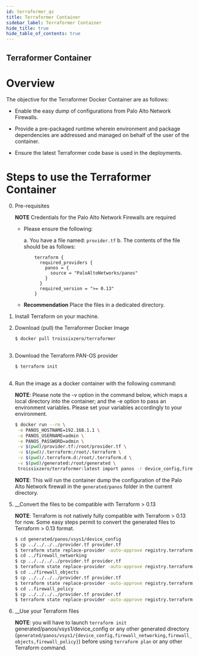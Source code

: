 ```yaml
---
id: terraformer_qs
title: Terraformer Container
sidebar_label: Terraformer Container
hide_title: true
hide_table_of_contents: true
---
```



Terraformer Container
-------------------------------------------------------------


Overview
========

The objective for the Terraformer Docker Container are as follows:

 - Enable the easy dump of configurations from Palo Alto Network Firewalls.
   
 - Provide a pre-packaged runtime wherein environment and package dependencies are addressed 
   and managed on behalf of the user of the container. 
   
 - Ensure the latest Terraformer code base is used in the deployments. 
 

Steps to use the Terraformer Container 
==============================================================================

0. Pre-requisites 

   __NOTE__ Credentials for the Palo Alto Network Firewalls are required 
   
   - Please ensure the following:
    
     a. You have a file named: ```provider.tf```
     b. The contents of the file should be as follows:
     
        ```
            terraform {
              required_providers {
                panos = {
                  source = "PaloAltoNetworks/panos"
                }
              }
              required_version = ">= 0.13"
            }
        ```

   - __Recommendation__ Place the files in a dedicated directory.

1. Install Terraform on your machine. 

2. Download (pull) the Terraformer Docker Image

   ```sh    
   $ docker pull troissixzero/terraformer
     
   ```

3. Download the Terraform PAN-OS provider

   ```sh    
   $ terraform init
     
   ```

4. Run the image as a docker container with the following command:
 
   __NOTE__: Please note the -v option in the command below, which maps a local directory 
             into the container; and the -e option to pass an environment variables. Please
             set your variables accordingly to your environment.
 
   ```sh
   $ docker run --rm \
    -e PANOS_HOSTNAME=192.168.1.1 \
    -e PANOS_USERNAME=admin \
    -e PANOS_PASSWORD=admin \
    -v $(pwd)/provider.tf:/root/provider.tf \
    -v $(pwd)/.terraform:/root/.terraform \
    -v $(pwd)/.terraform.d:/root/.terraform.d \
    -v $(pwd)/generated:/root/generated \
    troissixzero/terraformer:latest import panos -r device_config,firewall_networking,firewall_objects,firewall_policy
    ```

   __NOTE__: This will run the container dump the configuration of the Palo Alto Network firewall
             in the ```generated/panos``` folder in the current directory.

5. __Convert the files to be compatible with Terraform > 0.13

    __NOTE__: Terraform is not natively fully compatible with Terraform > 0.13 for now.
              Some easy steps permit to convert the generated files to Terraform > 0.13 format.

   ```sh
   $ cd generated/panos/vsys1/device_config
   $ cp ../../../../provider.tf provider.tf
   $ terraform state replace-provider -auto-approve registry.terraform.io/-/panos PaloAltoNetworks/panos
   $ cd ../firewall_networking
   $ cp ../../../../provider.tf provider.tf
   $ terraform state replace-provider -auto-approve registry.terraform.io/-/panos PaloAltoNetworks/panos
   $ cd ../firewall_objects
   $ cp ../../../../provider.tf provider.tf
   $ terraform state replace-provider -auto-approve registry.terraform.io/-/panos PaloAltoNetworks/panos
   $ cd ..firewall_policy
   $ cp ../../../../provider.tf provider.tf
   $ terraform state replace-provider -auto-approve registry.terraform.io/-/panos PaloAltoNetworks/panos
    ```
6. __Use your Terraform files

    __NOTE__: you will have to launch ```terraform init``` generated/panos/vsys1/device_config or any other
              generated directory (```generated/panos/vsys1/{device_config,firewall_networking,firewall_objects,firewall_policy}```)
              before using ```terraform plan``` or any other Terraform command.
